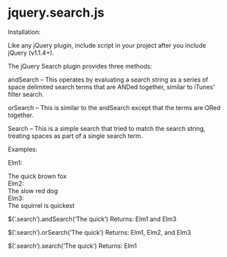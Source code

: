 jquery.search.js
================

Installation:

  Like any jQuery plugin, include script in your project after you include jQuery (v1.1.4+).

The jQuery Search plugin provides three methods:

  andSearch – This operates by evaluating a search string as a series of space delimited search terms that are ANDed together, similar to iTunes’ filter search.

  orSearch – This is similar to the andSearch except that the terms are ORed together.

  Search – This is a simple search that tried to match the search string, treating spaces as part of a single search term.

Examples:

  Elm1: <div class=”search”>The quick brown fox</div>
  Elm2: <div class=”search”>The slow red dog</div>
  Elm3: <div class=”search”>The squirrel  is quickest</div>

  $(‘.search’).andSearch(‘The quick’)
  Returns: Elm1 and Elm3

  $(‘.search’).orSearch(‘The quick’)
  Returns: Elm1, Elm2, and Elm3

  $(‘.search’).search(‘The quick’)
  Returns: Elm1
